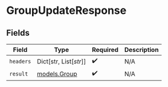 # GroupUpdateResponse


## Fields

| Field                              | Type                               | Required                           | Description                        |
| ---------------------------------- | ---------------------------------- | ---------------------------------- | ---------------------------------- |
| `headers`                          | Dict[str, List[*str*]]             | :heavy_check_mark:                 | N/A                                |
| `result`                           | [models.Group](../models/group.md) | :heavy_check_mark:                 | N/A                                |